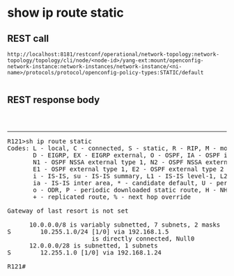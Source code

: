 # show ip route static

## REST call

```
http://localhost:8181/restconf/operational/network-topology:network-topology/topology/cli/node/<node-id>/yang-ext:mount/openconfig-network-instance:network-instances/network-instance/<ni-name>/protocols/protocol/openconfig-policy-types:STATIC/default


```

## REST response body

```
 


```


---

<pre>
R121>sh ip route static
Codes: L - local, C - connected, S - static, R - RIP, M - mobile, B - BGP
       D - EIGRP, EX - EIGRP external, O - OSPF, IA - OSPF inter area 
       N1 - OSPF NSSA external type 1, N2 - OSPF NSSA external type 2
       E1 - OSPF external type 1, E2 - OSPF external type 2
       i - IS-IS, su - IS-IS summary, L1 - IS-IS level-1, L2 - IS-IS level-2
       ia - IS-IS inter area, * - candidate default, U - per-user static route
       o - ODR, P - periodic downloaded static route, H - NHRP, l - LISP
       + - replicated route, % - next hop override

Gateway of last resort is not set

      10.0.0.0/8 is variably subnetted, 7 subnets, 2 masks
S        10.255.1.0/24 [1/0] via 192.168.1.5
                       is directly connected, Null0
      12.0.0.0/28 is subnetted, 1 subnets
S        12.255.1.0 [1/0] via 192.168.1.24

R121#
</pre>



